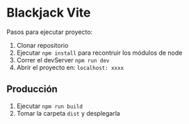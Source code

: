 # Blackjack Vite

Pasos para ejecutar proyecto:

1. Clonar repositorio
2. Ejecutar ```npm install``` para recontruir los módulos de node
3. Correr el devServer ```npm run dev```
4. Abrir el proyecto en: ```localhost: xxxx```

## Producción

1. Ejecutar ```npm run build```
2. Tomar la carpeta ```dist``` y desplegarla